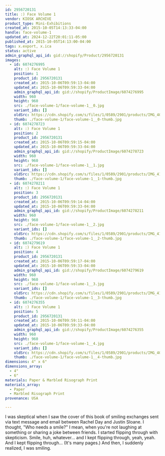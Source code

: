 ```yaml
---
id: 2956720131
title: :) Face Volume 1
vendor: KIOSK ARCHIVE
product_type: Mini-Exhibitions
created_at: 2015-10-05T14:13:33-04:00
handle: face-volume-1
updated_at: 2024-12-22T20:01:11-05:00
published_at: 2015-10-05T14:13:00-04:00
tags: x.export, x.ica
status: active
admin_graphql_api_id: gid://shopify/Product/2956720131
images:
  - id: 6074276995
    alt: :) Face Volume 1
    position: 1
    product_id: 2956720131
    created_at: 2015-10-06T09:59:13-04:00
    updated_at: 2015-10-06T09:59:33-04:00
    admin_graphql_api_id: gid://shopify/ProductImage/6074276995
    width: 960
    height: 960
    src: ./face-volume-1/face-volume-1__0.jpg
    variant_ids: []
    oldSrc: https://cdn.shopify.com/s/files/1/0589/2901/products/IMG_4098-X2.jpg?v=1444139973
    thumb: ./face-volume-1/face-volume-1__0-thumb.jpg
  - id: 6074278723
    alt: :) Face Volume 1
    position: 2
    product_id: 2956720131
    created_at: 2015-10-06T09:59:15-04:00
    updated_at: 2015-10-06T09:59:33-04:00
    admin_graphql_api_id: gid://shopify/ProductImage/6074278723
    width: 960
    height: 960
    src: ./face-volume-1/face-volume-1__1.jpg
    variant_ids: []
    oldSrc: https://cdn.shopify.com/s/files/1/0589/2901/products/IMG_4104-X2.jpg?v=1444139973
    thumb: ./face-volume-1/face-volume-1__1-thumb.jpg
  - id: 6074278211
    alt: :) Face Volume 1
    position: 3
    product_id: 2956720131
    created_at: 2015-10-06T09:59:14-04:00
    updated_at: 2015-10-06T09:59:33-04:00
    admin_graphql_api_id: gid://shopify/ProductImage/6074278211
    width: 960
    height: 960
    src: ./face-volume-1/face-volume-1__2.jpg
    variant_ids: []
    oldSrc: https://cdn.shopify.com/s/files/1/0589/2901/products/IMG_4102-X2.jpg?v=1444139973
    thumb: ./face-volume-1/face-volume-1__2-thumb.jpg
  - id: 6074279619
    alt: :) Face Volume 1
    position: 4
    product_id: 2956720131
    created_at: 2015-10-06T09:59:17-04:00
    updated_at: 2015-10-06T09:59:33-04:00
    admin_graphql_api_id: gid://shopify/ProductImage/6074279619
    width: 960
    height: 960
    src: ./face-volume-1/face-volume-1__3.jpg
    variant_ids: []
    oldSrc: https://cdn.shopify.com/s/files/1/0589/2901/products/IMG_4107-X2.jpg?v=1444139973
    thumb: ./face-volume-1/face-volume-1__3-thumb.jpg
  - id: 6074276355
    alt: :) Face Volume 1
    position: 5
    product_id: 2956720131
    created_at: 2015-10-06T09:59:11-04:00
    updated_at: 2015-10-06T09:59:33-04:00
    admin_graphql_api_id: gid://shopify/ProductImage/6074276355
    width: 960
    height: 960
    src: ./face-volume-1/face-volume-1__4.jpg
    variant_ids: []
    oldSrc: https://cdn.shopify.com/s/files/1/0589/2901/products/IMG_4085-X2.jpg?v=1444139973
    thumb: ./face-volume-1/face-volume-1__4-thumb.jpg
dimensions: 4" x 6"
dimensions_array:
  - 4"
  - 6"
materials: Paper & Marbled Risograph Print
materials_array:
  - Paper
  - Marbled Risograph Print
provenance: USA

---
```


I was skeptical when I saw the cover of this book of smiling exchanges sent via text message and email between Rachel Day and Justin Sloane. I thought, "Who needs a smile?" I mean, when you're not laughing at something or sharing a joke between friends. I started flipping through with skepticism. Smile, huh, whatever... and I kept flipping through, yeah, yeah. And I kept flipping through... (It's many pages.) And then, I suddenly realized, I was smiling.
